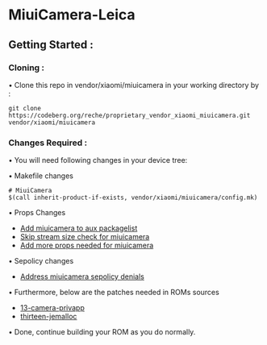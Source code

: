 # MiuiCamera-Leica
## Getting Started :
### Cloning :
• Clone this repo in vendor/xiaomi/miuicamera in your working directory by :
```
git clone https://codeberg.org/reche/proprietary_vendor_xiaomi_miuicamera.git vendor/xiaomi/miuicamera
```
### Changes Required :
• You will need following changes in your device tree:

• Makefile changes

```
# MiuiCamera
$(call inherit-product-if-exists, vendor/xiaomi/miuicamera/config.mk)
```

• Props Changes
- [Add miuicamera to aux packagelist](https://github.com/SonalSingh18/android_device_xiaomi_sm6250-common/commit/5311c2126d84a3f54311850f8bf0471f288158d6)
- [Skip stream size check for miuicamera](https://github.com/SonalSingh18/android_device_xiaomi_sm6250-common/commit/10b3951e963ec8e28156fd143496ef6eadbf4768)
- [Add more props needed for miuicamera](https://github.com/SonalSingh18/android_device_xiaomi_sm6250-common/commit/d0fe6ce4db87313b4e52161eb9ffa653a4651f0e)

• Sepolicy changes
- [Address miuicamera sepolicy denials](https://github.com/SonalSingh18/android_device_xiaomi_sm6250-common/commit/d5b67b52722b0861e30bf5655161b20ab97e8c8b)

• Furthermore, below are the patches needed in ROMs sources
- [13-camera-privapp](https://review.arrowos.net/q/topic:13-camera-privapp)
- [thirteen-jemalloc](https://review.arrowos.net/q/topic:thirteen-jemalloc)

• Done, continue building your ROM as you do normally.
